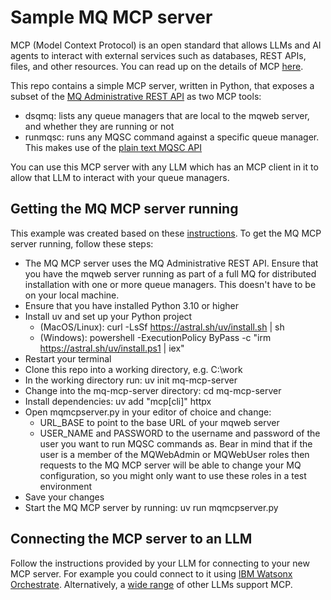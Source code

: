 # Sample MQ MCP server

MCP (Model Context Protocol) is an open standard that allows LLMs and AI agents to interact with external services such as databases, REST APIs, files, and other resources.
You can read up on the details of MCP [here](https://modelcontextprotocol.io/introduction).

This repo contains a simple MCP server, written in Python, that exposes a subset of the [MQ Administrative REST API](https://www.ibm.com/docs/en/ibm-mq/9.4.x?topic=administering-administration-using-rest-api) as two MCP tools:

- dsqmq: lists any queue managers that are local to the mqweb server, and whether they are running or not
- runmqsc: runs any MQSC command against a specific queue manager. This makes use of the [plain text MQSC API](https://www.ibm.com/docs/en/ibm-mq/9.4.x?topic=adminactionqmgrqmgrnamemqsc-post-plain-text-mqsc-command) 

You can use this MCP server with any LLM which has an MCP client in it to allow that LLM to interact with your queue managers. 

## Getting the MQ MCP server running

This example was created based on these [instructions](https://modelcontextprotocol.io/quickstart/server). To get the MQ MCP server running, follow these steps:

- The MQ MCP server uses the MQ Administrative REST API. Ensure that you have the mqweb server running as part of a full MQ for distributed installation with one or more queue managers. This doesn't have to be on your local machine.
- Ensure that you have installed Python 3.10 or higher
- Install uv and set up your Python project
    - (MacOS/Linux): curl -LsSf https://astral.sh/uv/install.sh | sh
    - (Windows): powershell -ExecutionPolicy ByPass -c "irm https://astral.sh/uv/install.ps1 | iex"
- Restart your terminal
- Clone this repo into a working directory, e.g. C:\work
- In the working directory run: uv init mq-mcp-server
- Change into the mq-mcp-server directory: cd mq-mcp-server
- Install dependencies: uv add "mcp[cli]" httpx
- Open mqmcpserver.py in your editor of choice and change:
    - URL_BASE to point to the base URL of your mqweb server
    - USER_NAME and PASSWORD to the username and password of the user you want to run MQSC commands as. Bear in mind that if the user is a member of the MQWebAdmin or MQWebUser roles then requests to the MQ MCP server will be able to change your MQ configuration, so you might only want to use these roles in a test environment
- Save your changes
- Start the MQ MCP server by running: uv run mqmcpserver.py

## Connecting the MCP server to an LLM

Follow the instructions provided by your LLM for connecting to your new MCP server. For example you could connect to it using [IBM Watsonx Orchestrate](https://www.ibm.com/docs/en/watsonx/watson-orchestrate/base?topic=tools-importing-from-mcp-server). 
Alternatively, a [wide range](https://modelcontextprotocol.io/clients) of other LLMs support MCP.

